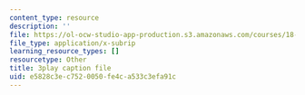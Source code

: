 ```yaml
---
content_type: resource
description: ''
file: https://ol-ocw-studio-app-production.s3.amazonaws.com/courses/18-065-matrix-methods-in-data-analysis-signal-processing-and-machine-learning-spring-2018/e5828c3ec7520050fe4ca533c3efa91c_rYz83XPxiZo.srt
file_type: application/x-subrip
learning_resource_types: []
resourcetype: Other
title: 3play caption file
uid: e5828c3e-c752-0050-fe4c-a533c3efa91c
---
```

